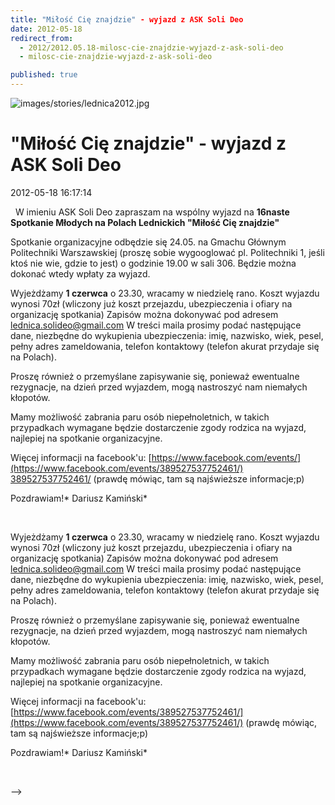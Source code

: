 ```yaml
---
title: "Miłość Cię znajdzie" - wyjazd z ASK Soli Deo
date: 2012-05-18
redirect_from: 
  - 2012/2012.05.18-milosc-cie-znajdzie-wyjazd-z-ask-soli-deo
  - milosc-cie-znajdzie-wyjazd-z-ask-soli-deo

published: true
---
```



![images/stories/lednica2012.jpg](images/stories/lednica2012.jpg)

# "Miłość Cię znajdzie" - wyjazd z ASK Soli Deo

<time>2012-05-18 16:17:14</time>




 
W imieniu ASK Soli Deo zapraszam na wspólny wyjazd na **16naste Spotkanie Młodych na Polach Lednickich "Miłość Cię znajdzie"**

 Spotkanie organizacyjne odbędzie się 24.05. na Gmachu Głównym Politechniki Warszawskiej (proszę sobie wygooglować pl. Politechniki 1, jeśli ktoś nie wie, gdzie to jest) o godzinie 19.00 w sali 306. Będzie można dokonać wtedy wpłaty za wyjazd.
 

<!--{{intro-break}}-->
Wyjeżdżamy **1 czerwca** o 23.30, wracamy w niedzielę rano.
 Koszt wyjazdu wynosi 70zł (wliczony już koszt przejazdu, ubezpieczenia i ofiary na organizację spotkania)
 Zapisów można dokonywać pod adresem lednica.solideo@gmail.com
 W treści maila prosimy podać następujące dane, niezbędne do wykupienia ubezpieczenia: imię, nazwisko, wiek, pesel, pełny adres zameldowania, telefon kontaktowy (telefon akurat przydaje się na Polach).

 Proszę również o przemyślane zapisywanie się, ponieważ ewentualne rezygnacje, na dzień przed wyjazdem, mogą nastroszyć nam niemałych kłopotów.

 Mamy możliwość zabrania paru osób niepełnoletnich, w takich przypadkach wymagane będzie dostarczenie zgody rodzica na wyjazd, najlepiej na spotkanie organizacyjne.

 Więcej informacji na facebook'u: [https://www.facebook.com/events/](https://www.facebook.com/events/389527537752461/)
[389527537752461/](https://www.facebook.com/events/389527537752461/)
 (prawdę mówiąc, tam są najświeższe informacje;p)

 Pozdrawiam!*
 Dariusz Kamiński*

 


<!--CONTENT FROM OLD SERVER (jos before 2013): 




 


W imieniu ASK Soli Deo zapraszam na wspólny wyjazd na **16naste Spotkanie Młodych na Polach Lednickich "Miłość Cię znajdzie"**

 Spotkanie organizacyjne odbędzie się 24.05. na Gmachu Głównym Politechniki Warszawskiej (proszę sobie wygooglować pl. Politechniki 1, jeśli ktoś nie wie, gdzie to jest) o godzinie 19.00 w sali 306. Będzie można dokonać wtedy wpłaty za wyjazd.


 


<!--{{intro-break}}-->

Wyjeżdżamy **1 czerwca** o 23.30, wracamy w niedzielę rano.
 Koszt wyjazdu wynosi 70zł (wliczony już koszt przejazdu, ubezpieczenia i ofiary na organizację spotkania)
 Zapisów można dokonywać pod adresem lednica.solideo@gmail.com
 W treści maila prosimy podać następujące dane, niezbędne do wykupienia ubezpieczenia: imię, nazwisko, wiek, pesel, pełny adres zameldowania, telefon kontaktowy (telefon akurat przydaje się na Polach).

 Proszę również o przemyślane zapisywanie się, ponieważ ewentualne rezygnacje, na dzień przed wyjazdem, mogą nastroszyć nam niemałych kłopotów.

 Mamy możliwość zabrania paru osób niepełnoletnich, w takich przypadkach wymagane będzie dostarczenie zgody rodzica na wyjazd, najlepiej na spotkanie organizacyjne.

 Więcej informacji na facebook'u: [https://www.facebook.com/events/389527537752461/](https://www.facebook.com/events/389527537752461/)
 (prawdę mówiąc, tam są najświeższe informacje;p)

 Pozdrawiam!*
 Dariusz Kamiński*

 

-->

<!--{{json:{"created_date":"2012-05-18 16:17:14","publish_down":"0000-00-00 00:00:00","id":"1107"}}}-->